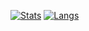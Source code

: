 [![Stats](https://github-readme-stats.vercel.app/api?username=RussellDash332&count_private=true&show_icons=true&theme=midnight-purple&include_all_commits=true&hide_border=true)](https://github.com/anuraghazra/github-readme-stats)
[![Langs](https://github-readme-stats.vercel.app/api/top-langs/?username=RussellDash332&langs_count=10&theme=midnight-purple)](https://github.com/anuraghazra/github-readme-stats)

